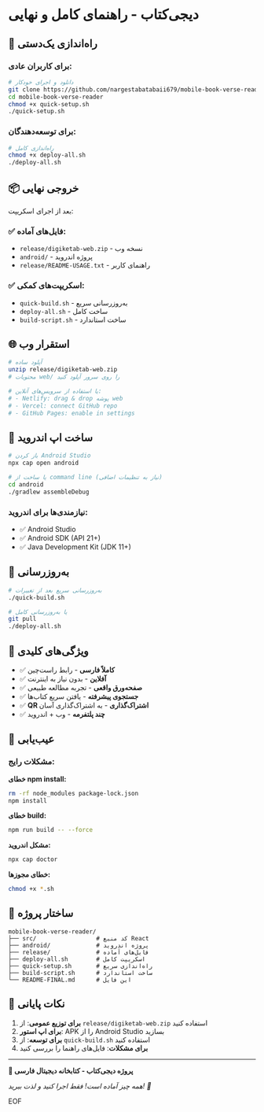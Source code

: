 
# دیجی‌کتاب - راهنمای کامل و نهایی

## 🚀 راه‌اندازی یک‌دستی

### برای کاربران عادی:
```bash
# دانلود و اجرای خودکار
git clone https://github.com/nargestabatabaii679/mobile-book-verse-reader.git
cd mobile-book-verse-reader
chmod +x quick-setup.sh
./quick-setup.sh
```

### برای توسعه‌دهندگان:
```bash
# راه‌اندازی کامل
chmod +x deploy-all.sh
./deploy-all.sh
```

## 📦 خروجی نهایی

بعد از اجرای اسکریپت:

### ✅ فایل‌های آماده:
- `release/digiketab-web.zip` - نسخه وب
- `android/` - پروژه اندروید
- `release/README-USAGE.txt` - راهنمای کاربر

### ✅ اسکریپت‌های کمکی:
- `quick-build.sh` - به‌روزرسانی سریع
- `deploy-all.sh` - ساخت کامل
- `build-script.sh` - ساخت استاندارد

## 🌐 استقرار وب

```bash
# آپلود ساده
unzip release/digiketab-web.zip
# محتویات web/ را روی سرور آپلود کنید

# یا استفاده از سرویس‌های آنلاین:
# - Netlify: drag & drop پوشه web
# - Vercel: connect GitHub repo
# - GitHub Pages: enable in settings
```

## 📱 ساخت اپ اندروید

```bash
# باز کردن Android Studio
npx cap open android

# یا ساخت از command line (نیاز به تنظیمات اضافی)
cd android
./gradlew assembleDebug
```

### نیازمندی‌ها برای اندروید:
- ✅ Android Studio
- ✅ Android SDK (API 21+)
- ✅ Java Development Kit (JDK 11+)

## 🔄 به‌روزرسانی

```bash
# به‌روزرسانی سریع بعد از تغییرات
./quick-build.sh

# یا به‌روزرسانی کامل
git pull
./deploy-all.sh
```

## 🎯 ویژگی‌های کلیدی

- ✅ **کاملاً فارسی** - رابط راست‌چین
- ✅ **آفلاین** - بدون نیاز به اینترنت
- ✅ **صفحه‌ورق واقعی** - تجربه مطالعه طبیعی
- ✅ **جستجوی پیشرفته** - یافتن سریع کتاب‌ها
- ✅ **QR اشتراک‌گذاری** - به اشتراک‌گذاری آسان
- ✅ **چند پلتفرمه** - وب + اندروید

## 🔧 عیب‌یابی

### مشکلات رایج:

**خطای npm install:**
```bash
rm -rf node_modules package-lock.json
npm install
```

**خطای build:**
```bash
npm run build -- --force
```

**مشکل اندروید:**
```bash
npx cap doctor
```

**خطای مجوزها:**
```bash
chmod +x *.sh
```

## 📂 ساختار پروژه

```
mobile-book-verse-reader/
├── src/                 # کد منبع React
├── android/             # پروژه اندروید
├── release/             # فایل‌های آماده
├── deploy-all.sh        # اسکریپت کامل
├── quick-setup.sh       # راه‌اندازی سریع
├── build-script.sh      # ساخت استاندارد
└── README-FINAL.md      # این فایل
```

## 🎉 نکات پایانی

1. **برای توزیع عمومی**: از `release/digiketab-web.zip` استفاده کنید
2. **برای اپ استور**: APK را از Android Studio بسازید
3. **برای توسعه**: از `quick-build.sh` استفاده کنید
4. **برای مشکلات**: فایل‌های راهنما را بررسی کنید

---

**🌟 پروژه دیجی‌کتاب - کتابخانه دیجیتال فارسی**

*همه چیز آماده است! فقط اجرا کنید و لذت ببرید! 🚀*

EOF
